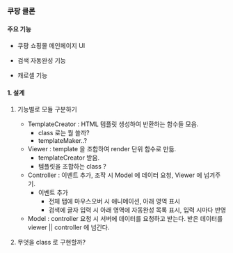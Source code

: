
### 쿠팡 클론

#### 주요 기능
- 쿠팡 쇼핑몰 메인페이지 UI

- 검색 자동완성 기능

- 캐로셀 기능

#### 1. 설계

1. 기능별로 모듈 구분하기
    - TemplateCreator : HTML 템플릿 생성하여 반환하는 함수들 모음.
        - class 로는 뭘 쓸까?
        - templateMaker..?
    - Viewer : template 을 조합하여 render 단위 함수로 만듦.
        - templateCreator 받음.
        - 템플릿을 조합하는 class ? 
    - Controller : 이벤트 추가, 조작 시 Model 에 데이터 요청, Viewer 에 넘겨주기.
        - 이벤트 추가
            - 전체 탭에 마우스오버 시 애니메이션, 아래 영역 표시
            - 검색에 글자 입력 시 아래 영역에 자동완성 목록 표시, 입력 시마다 반영
    - Model : controller 요청 시 서버에 데이터를 요청하고 받는다. 받은 데이터를 viewer || controller 에 넘긴다.
    
2. 무엇을 class 로 구현할까?
